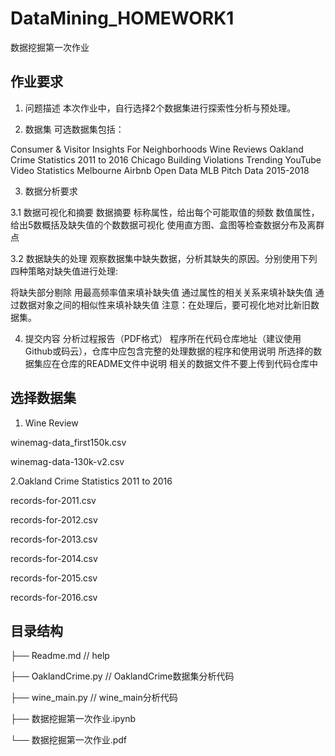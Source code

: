 # DataMining_HOMEWORK1
数据挖掘第一次作业

## 作业要求
1. 问题描述
本次作业中，自行选择2个数据集进行探索性分析与预处理。

2. 数据集
可选数据集包括：

Consumer & Visitor Insights For Neighborhoods
Wine Reviews
Oakland Crime Statistics 2011 to 2016
Chicago Building Violations
Trending YouTube Video Statistics
Melbourne Airbnb Open Data
MLB Pitch Data 2015-2018

3. 数据分析要求

3.1 数据可视化和摘要
数据摘要
      标称属性，给出每个可能取值的频数
      数值属性，给出5数概括及缺失值的个数数据可视化
      使用直方图、盒图等检查数据分布及离群点

3.2 数据缺失的处理
观察数据集中缺失数据，分析其缺失的原因。分别使用下列四种策略对缺失值进行处理:

将缺失部分剔除
用最高频率值来填补缺失值
通过属性的相关关系来填补缺失值
通过数据对象之间的相似性来填补缺失值
注意：在处理后，要可视化地对比新旧数据集。

4. 提交内容
分析过程报告（PDF格式）
程序所在代码仓库地址（建议使用Github或码云），仓库中应包含完整的处理数据的程序和使用说明
所选择的数据集应在仓库的README文件中说明
相关的数据文件不要上传到代码仓库中

## 选择数据集


1. Wine Review

winemag-data_first150k.csv

winemag-data-130k-v2.csv


2.Oakland Crime Statistics 2011 to 2016

records-for-2011.csv

records-for-2012.csv

records-for-2013.csv

records-for-2014.csv

records-for-2015.csv

records-for-2016.csv

## 目录结构
├── Readme.md                   // help

├── OaklandCrime.py             // OaklandCrime数据集分析代码

├── wine_main.py                // wine_main分析代码

├── 数据挖掘第一次作业.ipynb     

└── 数据挖掘第一次作业.pdf
